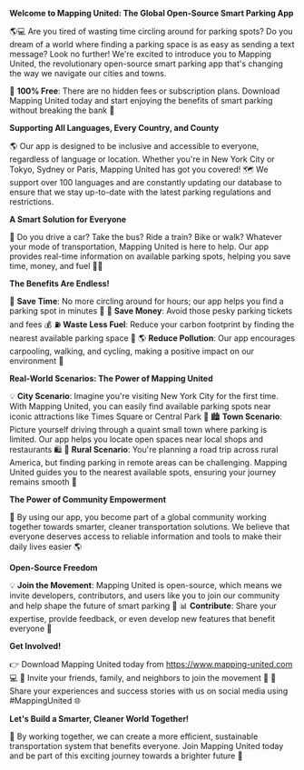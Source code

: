 **Welcome to Mapping United: The Global Open-Source Smart Parking App**

🌎💻 Are you tired of wasting time circling around for parking spots? Do you dream of a world where finding a parking space is as easy as sending a text message? Look no further! We're excited to introduce you to Mapping United, the revolutionary open-source smart parking app that's changing the way we navigate our cities and towns.

🌟 **100% Free**: There are no hidden fees or subscription plans. Download Mapping United today and start enjoying the benefits of smart parking without breaking the bank 💸

**Supporting All Languages, Every Country, and County**

🌎 Our app is designed to be inclusive and accessible to everyone, regardless of language or location. Whether you're in New York City or Tokyo, Sydney or Paris, Mapping United has got you covered! 🗺️ We support over 100 languages and are constantly updating our database to ensure that we stay up-to-date with the latest parking regulations and restrictions.

**A Smart Solution for Everyone**

👥 Do you drive a car? Take the bus? Ride a train? Bike or walk? Whatever your mode of transportation, Mapping United is here to help. Our app provides real-time information on available parking spots, helping you save time, money, and fuel 🚗💧

**The Benefits Are Endless!**

🌱 **Save Time**: No more circling around for hours; our app helps you find a parking spot in minutes 🔁
💸 **Save Money**: Avoid those pesky parking tickets and fees 💰
⛽️ **Waste Less Fuel**: Reduce your carbon footprint by finding the nearest available parking space 🚗
🌎 **Reduce Pollution**: Our app encourages carpooling, walking, and cycling, making a positive impact on our environment 🌿

**Real-World Scenarios: The Power of Mapping United**

💡 **City Scenario**: Imagine you're visiting New York City for the first time. With Mapping United, you can easily find available parking spots near iconic attractions like Times Square or Central Park 🗽️
🏙️ **Town Scenario**: Picture yourself driving through a quaint small town where parking is limited. Our app helps you locate open spaces near local shops and restaurants 🛍️
🌄 **Rural Scenario**: You're planning a road trip across rural America, but finding parking in remote areas can be challenging. Mapping United guides you to the nearest available spots, ensuring your journey remains smooth 🚗

**The Power of Community Empowerment**

🤝 By using our app, you become part of a global community working together towards smarter, cleaner transportation solutions. We believe that everyone deserves access to reliable information and tools to make their daily lives easier 🌎

**Open-Source Freedom**

💡 **Join the Movement**: Mapping United is open-source, which means we invite developers, contributors, and users like you to join our community and help shape the future of smart parking 🤖
📊 **Contribute**: Share your expertise, provide feedback, or even develop new features that benefit everyone 🚀

**Get Involved!**

👉 Download Mapping United today from https://www.mapping-united.com 💻
📱 Invite your friends, family, and neighbors to join the movement 🤝
💬 Share your experiences and success stories with us on social media using #MappingUnited 🌐

**Let's Build a Smarter, Cleaner World Together!**

💚 By working together, we can create a more efficient, sustainable transportation system that benefits everyone. Join Mapping United today and be part of this exciting journey towards a brighter future 🌟